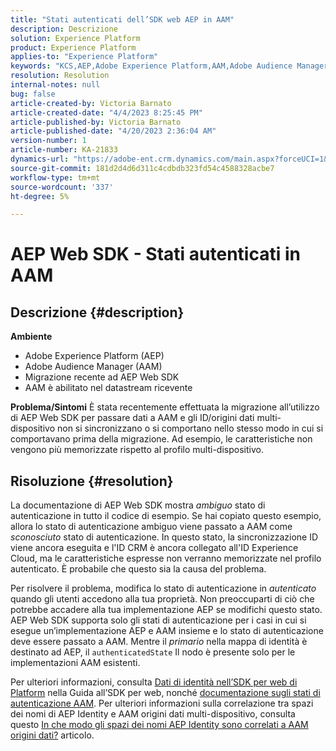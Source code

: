 ```yaml
---
title: "Stati autenticati dell’SDK web AEP in AAM"
description: Descrizione
solution: Experience Platform
product: Experience Platform
applies-to: "Experience Platform"
keywords: "KCS,AEP,Adobe Experience Platform,AAM,Adobe Audience Manager,stato autenticato,mappa di identità,SDK web,Risoluzione dei problemi"
resolution: Resolution
internal-notes: null
bug: false
article-created-by: Victoria Barnato
article-created-date: "4/4/2023 8:25:45 PM"
article-published-by: Victoria Barnato
article-published-date: "4/20/2023 2:36:04 AM"
version-number: 1
article-number: KA-21833
dynamics-url: "https://adobe-ent.crm.dynamics.com/main.aspx?forceUCI=1&pagetype=entityrecord&etn=knowledgearticle&id=9d5663da-26d3-ed11-a7c7-6045bd006b25"
source-git-commit: 181d2d4d6d311c4cdbdb323fd54c4588328acbe7
workflow-type: tm+mt
source-wordcount: '337'
ht-degree: 5%

---
```


# AEP Web SDK - Stati autenticati in AAM

## Descrizione {#description}

<b>Ambiente</b>
- Adobe Experience Platform (AEP)
- Adobe Audience Manager (AAM)
- Migrazione recente ad AEP Web SDK
- AAM è abilitato nel datastream ricevente

<b>Problema/Sintomi</b>
È stata recentemente effettuata la migrazione all’utilizzo di AEP Web SDK per passare dati a AAM e gli ID/origini dati multi-dispositivo non si sincronizzano o si comportano nello stesso modo in cui si comportavano prima della migrazione. Ad esempio, le caratteristiche non vengono più memorizzate rispetto al profilo multi-dispositivo.


## Risoluzione {#resolution}


La documentazione di AEP Web SDK mostra *ambiguo* stato di autenticazione in tutto il codice di esempio.
Se hai copiato questo esempio, allora lo stato di autenticazione ambiguo viene passato a AAM come *sconosciuto* stato di autenticazione.
In questo stato, la sincronizzazione ID viene ancora eseguita e l&#39;ID CRM è ancora collegato all&#39;ID Experience Cloud, ma le caratteristiche espresse non verranno memorizzate nel profilo autenticato. È probabile che questo sia la causa del problema.

Per risolvere il problema, modifica lo stato di autenticazione in *autenticato* quando gli utenti accedono alla tua proprietà.
Non preoccuparti di ciò che potrebbe accadere alla tua implementazione AEP se modifichi questo stato.
AEP Web SDK supporta solo gli stati di autenticazione per i casi in cui si esegue un’implementazione AEP e AAM insieme e lo stato di autenticazione deve essere passato a AAM.
Mentre il *primario* nella mappa di identità è destinato ad AEP, il `authenticatedState` Il nodo è presente solo per le implementazioni AAM esistenti.

Per ulteriori informazioni, consulta [Dati di identità nell’SDK per web di Platform](https://experienceleague.adobe.com/docs/experience-platform/edge/identity/overview.html) nella Guida all’SDK per web, nonché [documentazione sugli stati di autenticazione AAM](https://experienceleague.adobe.com/docs/id-service/using/reference/authenticated-state.html?lang=it).
Per ulteriori informazioni sulla correlazione tra spazi dei nomi di AEP Identity e AAM origini dati multi-dispositivo, consulta questo [In che modo gli spazi dei nomi AEP Identity sono correlati a AAM origini dati?](https://experienceleague.adobe.com/docs/experience-cloud-kcs/kbarticles/KA-21305.html?lang=it) articolo.



